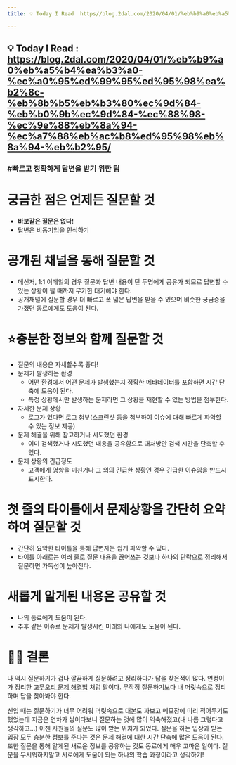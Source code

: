 ```yaml
---
title: 💡 Today I Read  https//blog.2dal.com/2020/04/01/%eb%b9%a0%eb%a5%b4%ea%b3%a0-%ec%a0%95%ed%99%95%ed%95%98%ea%b2%8c-%eb%8b%b5%eb%b3%80%ec%9d%84-%eb%b0%9b%ec%9d%84-%ec%88%98-%ec%9e%88%eb%8a%94-%ec%a7%88%eb%ac%b8%ed%95%98%eb%8a%94-%eb%b2%95/

---
```

## 💡 Today I Read : https://blog.2dal.com/2020/04/01/%eb%b9%a0%eb%a5%b4%ea%b3%a0-%ec%a0%95%ed%99%95%ed%95%98%ea%b2%8c-%eb%8b%b5%eb%b3%80%ec%9d%84-%eb%b0%9b%ec%9d%84-%ec%88%98-%ec%9e%88%eb%8a%94-%ec%a7%88%eb%ac%b8%ed%95%98%eb%8a%94-%eb%b2%95/

### #빠르고 정확하게 답변을 받기 위한 팁

#  궁금한 점은 언제든 질문할 것
- **바보같은 질문은 없다!**
- 답변은 비동기임을 인식하기

# 공개된 채널을 통해 질문할 것
- 메신저, 1:1 이메일의 경우 질문과 답변 내용이 단 두명에게 공유가 되므로 답변할 수 있는 상황이 될 때까지 무기한 대기해야 한다.
- 공개채널에 질문할 경우 더 빠르고 폭 넓은 답변을 받을 수 있으며 비슷한 궁금증을 가졌던 동료에게도 도움이 된다.

# ⭐️충분한 정보와 함께 질문할 것
- 질문의 내용은 자세할수록 좋다!
- 문제가 발생하는 환경
    - 어떤 환경에서 어떤 문제가 발생했는지 정확한 메타데이터를 포함하면 시간 단축에 도움이 된다.
    - 특정 상황에서만 발생하는 문제라면 그 상황을 재현할 수 있는 방법을 첨부한다.
- 자세한 문제 상황
    - 로그가 있다면 로그 첨부(스크린샷 등을 첨부하여 이슈에 대해 빠르게 파악할 수 있는 정보 제공)
- 문제 해결을 위해 참고하거나 시도했던 환경
    - 이미 검색했거나 시도했던 내용을 공유함으로 대처방안 검색 시간을 단축할 수 있다.
- 문제 상황의 긴급정도
    - 고객에게 영향을 미친거나 그 외의 긴급한 상황인 경우 긴급한 이슈임을 반드시 표시한다.

# 첫 줄의 타이틀에서 문제상황을 간단히 요약하여 질문할 것
- 간단히 요약한 타이틀을 통해 답변자는 쉽게 파악할 수 있다.
- 타이틀 아래로는 여러 줄로 질문 내용을 끊어쓰는 것보다 하나의 단락으로 정리해서 질문하면 가독성이 높아진다.

# 새롭게 알게된 내용은 공유할 것
- 나의 동료에게 도움이 된다.
- 추후 같은 이슈로 문제가 발생시킨 미래의 나에게도 도움이 된다.

# 👩‍⚖️ 결론
나 역시 질문하기가 겁나 깔끔하게 질문하려고 정리하다가 답을 찾은적이 많다. 연정이가 정리한 [고무오리 문제 해결법](https://wikibook.co.kr/article/rubber-duck-problem-solving/) 처럼 말이다. 무작정 질문하기보다 내 머릿속으로 정리하며 답을 찾아봐야 한다.


신입 때는 질문하기가 너무 어려워 머릿속으로 대본도 짜보고 메모장에 미리 적어두기도 했었는데 지금은 연차가 쌓이다보니 질문하는 것에 많이 익숙해졌고(내 나름 그렇다고 생각하고...) 이젠 사원들의 질문도 많이 받는 위치가 되었다. 질문을 하는 입장과 받는 입장 모두 충분한 정보를 준다는 것은 문제 해결에 대한 시간 단축에 많은 도움이 된다. 또한 질문을 통해 알게된 새로운 정보를 공유하는 것도 동료에게 매우 고마운 일이다. 질문을 무서워하지말고 서로에게 도움이 되는 하나의 학습 과정이라고 생각하기!